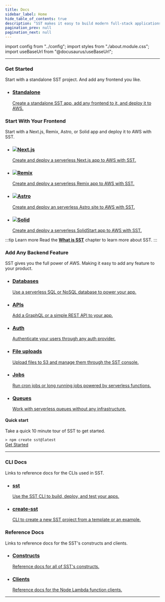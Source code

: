```yaml
---
title: Docs
sidebar_label: Home
hide_table_of_contents: true
description: "SST makes it easy to build modern full-stack applications on AWS."
pagination_prev: null
pagination_next: null
---
```


import config from "../config";
import styles from "./about.module.css";
import useBaseUrl from "@docusaurus/useBaseUrl";

---

<div className={styles.heading}>
  <h3>Get Started</h3>
  <p>Start with a standalone SST project. And add any frontend you like.</p>
</div>

<ul className={styles.features}>
  <li>
    <a href={useBaseUrl("/start/standalone")}>
      <h3>Standalone</h3>
      <p>Create a standalone SST app, add any frontend to it, and deploy it to AWS.</p>
    </a>
  </li>
</ul>

<div className={styles.heading}>
  <h3>Start With Your Frontend</h3>
  <p>Start with a Next.js, Remix, Astro, or Solid app and deploy it to AWS with SST.</p>
</div>

<ul className={styles.features}>
  <li>
    <a href={useBaseUrl("/start/nextjs")}>
      <h3><img src="/img/logos/nextjs.svg" />Next.js</h3>
      <p>Create and deploy a serverless Next.js app to AWS with SST.</p>
    </a>
  </li>
  <li>
    <a href={useBaseUrl("/constructs/RemixSite")}>
      <h3><img src="/img/logos/remix.svg" />Remix</h3>
      <p>Create and deploy a serverless Remix app to AWS with SST.</p>
    </a>
  </li>
  <li>
    <a href={useBaseUrl("/start/astro")}>
      <h3><img src="/img/logos/astro.svg" />Astro</h3>
      <p>Create and deploy an serverless Astro site to AWS with SST.</p>
    </a>
  </li>
  <li>
    <a href={useBaseUrl("/constructs/SolidStartSite")}>
      <h3><img src="/img/logos/solid.svg" />Solid</h3>
      <p>Create and deploy a serverless SolidStart app to AWS with SST.</p>
    </a>
  </li>
</ul>

:::tip Learn more
Read the [**What is SST**](what-is-sst.md) chapter to learn more about SST.
:::

<div className={styles.heading}>
  <h3>Add Any Backend Feature</h3>
  <p>SST gives you the full power of AWS. Making it easy to add any feature to your product.</p>
</div>

<ul className={styles.features}>
  <li>
    <a href={useBaseUrl("/constructs/RDS")}>
      <h3>Databases</h3>
      <p>Use a serverless SQL or NoSQL database to power your app.</p>
    </a>
  </li>
  <li>
    <a href={useBaseUrl("/constructs/Api")}>
      <h3>APIs</h3>
      <p>Add a GraphQL or a simple REST API to your app.</p>
    </a>
  </li>
  <li>
    <a href={useBaseUrl("/constructs/Auth")}>
      <h3>Auth</h3>
      <p>Authenticate your users through any auth provider.</p>
    </a>
  </li>
  <li>
    <a href={useBaseUrl("/constructs/Bucket")}>
      <h3>File uploads</h3>
      <p>Upload files to S3 and manage them through the SST console.</p>
    </a>
  </li>
  <li>
    <a href={useBaseUrl("/constructs/Cron")}>
      <h3>Jobs</h3>
      <p>Run cron jobs or long running jobs powered by serverless functions.</p>
    </a>
  </li>
  <li>
    <a href={useBaseUrl("/constructs/Queue")}>
      <h3>Queues</h3>
      <p>Work with serverless queues without any infrastructure.</p>
    </a>
  </li>
</ul>

<div className={styles.start}>

<span><i className="fas fa-stream"></i></span>

  <div className={styles.startContent}>
    <h4>Quick start</h4>
    <p>Take a quick 10 minute tour of SST to get started.</p>
  </div>
  <div>
    <div className={styles.startCode}>
      <code>> npm create sst@latest</code>
    </div>
    <a className={styles.startCta} href={useBaseUrl("/start/standalone")}>
      Get Started
      <i class="fas fa-arrow-right"></i>
    </a>
  </div>

</div>

---

<div className={styles.heading}>
  <h3>CLI Docs</h3>
  <p>Links to reference docs for the CLIs used in SST.</p>
</div>

<ul className={styles.features}>
  <li>
    <a href={useBaseUrl("/packages/sst")}>
      <h3>sst</h3>
      <p>Use the SST CLI to build, deploy, and test your apps.</p>
    </a>
  </li>
  <li>
    <a href={useBaseUrl("/packages/create-sst")}>
      <h3>create-sst</h3>
      <p>CLI to create a new SST project from a template or an example.</p>
    </a>
  </li>
</ul>

<div className={styles.heading}>
  <h3>Reference Docs</h3>
  <p>Links to reference docs for the SST's constructs and clients.</p>
</div>

<ul className={styles.features}>
  <li>
    <a href={useBaseUrl("/constructs")}>
      <h3>Constructs</h3>
      <p>Reference docs for all of SST's constructs.</p>
    </a>
  </li>
  <li>
    <a href={useBaseUrl("/clients")}>
      <h3>Clients</h3>
      <p>Reference docs for the Node Lambda function clients.</p>
    </a>
  </li>
</ul>

---
